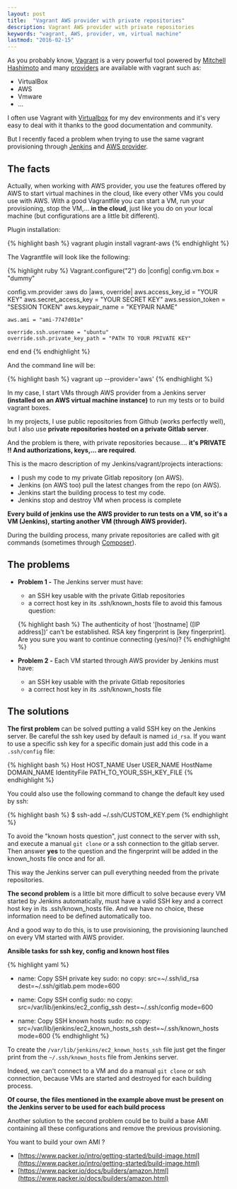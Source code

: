 ```yaml
---
layout: post
title:  "Vagrant AWS provider with private repositories"
description: Vagrant AWS provider with private repositories
keywords: "vagrant, AWS, provider, vm, virtual machine"
lastmod: "2016-02-15"
---
```


As you probably know, [Vagrant](http://docs.vagrantup.com/v2/getting-started/index.html) is a very powerful tool powered by [Mitchell Hashimoto](https://github.com/mitchellh) and many [providers](http://docs.vagrantup.com/v2/getting-started/providers.html) are available with vagrant such as:

* VirtualBox
* AWS
* Vmware
* ...

I often use Vagrant with [Virtualbox](https://www.virtualbox.org/) for my dev environments and it's very easy to deal with it thanks to the good documentation and community.

But I recently faced a problem when trying to use the same vagrant provisioning through [Jenkins](http://jenkins-ci.org/) and [AWS provider](https://github.com/mitchellh/vagrant-aws).

## The facts

Actually, when working with AWS provider, you use the features offered by AWS to start virtual machines in the cloud, like every other VMs you could use with AWS.
With a good Vagrantfile you can start a VM, run your provisioning, stop the VM,... **in the cloud**, just like you do on your local machine (but configurations are a little bit different).

Plugin installation:

{% highlight bash %}
vagrant plugin install vagrant-aws
{% endhighlight %}

The Vagrantfile will look like the following:

{% highlight ruby %}
Vagrant.configure("2") do |config|
  config.vm.box = "dummy"

  config.vm.provider :aws do |aws, override|
    aws.access_key_id = "YOUR KEY"
    aws.secret_access_key = "YOUR SECRET KEY"
    aws.session_token = "SESSION TOKEN"
    aws.keypair_name = "KEYPAIR NAME"

    aws.ami = "ami-7747d01e"

    override.ssh.username = "ubuntu"
    override.ssh.private_key_path = "PATH TO YOUR PRIVATE KEY"
  end
end
{% endhighlight %}

And the command line will be:

{% highlight bash %}
vagrant up --provider='aws'
{% endhighlight %}


In my case, I start VMs through AWS provider from a Jenkins server **(installed on an AWS virtual machine instance)** to run my tests or to build vagrant boxes.

In my projects, I use public repositories from Github (works perfectly well), but I also use **private repositories hosted on a private Gitlab server**.

And the problem is there, with private repositories because.... **it's PRIVATE !! And authorizations, keys,... are required**.

This is the macro description of my Jenkins/vagrant/projects interactions:

* I push my code to my private Gitlab repository (on AWS).
* Jenkins (on AWS too) pull the latest changes from the repo (on AWS).
* Jenkins start the building process to test my code.
* Jenkins stop and destroy VM when process is complete

**Every build of jenkins use the AWS provider to run tests on a VM, so it's a VM (Jenkins), starting another VM (through AWS provider).**

During the building process, many private repositories are called with git commands (sometimes through [Composer](https://getcomposer.org/doc/00-intro.md)).

## The problems

* **Problem 1 -** The Jenkins server must have:
    * an SSH key usable with the private Gitlab repositories
    * a correct host key in its .ssh/known_hosts file to avoid this famous question:

    {% highlight bash %}
    The authenticity of host '[hostname] ([IP address])' can't be established.
    RSA key fingerprint is [key fingerprint].
    Are you sure you want to continue connecting (yes/no)?
    {% endhighlight %}

* **Problem 2 -** Each VM started through AWS provider by Jenkins must have:
    * an SSH key usable with the private Gitlab repositories
    * a correct host key in its .ssh/known_hosts file

## The solutions

**The first problem** can be solved putting a valid SSH key on the Jenkins server.
Be careful the ssh key used by default is named `id_rsa`.
If you want to use a specific ssh key for a specific domain just add this code in a `.ssh/config` file:

{% highlight bash %}
Host HOST_NAME
    User USER_NAME
    HostName DOMAIN_NAME
    IdentityFile PATH_TO_YOUR_SSH_KEY_FILE
{% endhighlight %}

You could also use the following command to change the default key used by ssh:

{% highlight bash %}
$ ssh-add ~/.ssh/CUSTOM_KEY.pem
{% endhighlight %}

To avoid the "known hosts question", just connect to the server with ssh, and execute a manual `git clone` or a ssh connection to the gitlab server.
Then answer **yes** to the question and the fingerprint will be added in the known_hosts file once and for all.

This way the Jenkins server can pull everything needed from the private repositories.

**The second problem** is a little bit more difficult to solve because every VM started by Jenkins automatically, must have a valid SSH key and a correct host key in its .ssh/known_hosts file.
And we have no choice, these information need to be defined automatically too.

And a good way to do this, is to use provisioning, the provisioning launched on every VM started with AWS provider.

**Ansible tasks for ssh key, config and known host files**

{% highlight yaml %}
- name: Copy SSH private key
  sudo: no
  copy: src=~/.ssh/id_rsa dest=~/.ssh/gitlab.pem mode=600

- name: Copy SSH config
  sudo: no
  copy: src=/var/lib/jenkins/ec2_config_ssh dest=~/.ssh/config mode=600

- name: Copy SSH known hosts
  sudo: no
  copy: src=/var/lib/jenkins/ec2_known_hosts_ssh dest=~/.ssh/known_hosts mode=600
{% endhighlight %}

To create the `/var/lib/jenkins/ec2_known_hosts_ssh` file just get the finger print from the `~/.ssh/known_hosts` file from Jenkins server.

Indeed, we can't connect to a VM and do a manual `git clone` or ssh connection, because VMs are started and destroyed for each building process.

**Of course, the files mentioned in the example above must be present on the Jenkins server to be used for each build process**

Another solution to the second problem could be to build a base AMI containing all these configurations and remove the previous provisioning.

You want to build your own AMI ?

* [https://www.packer.io/intro/getting-started/build-image.html](https://www.packer.io/intro/getting-started/build-image.html)
* [https://www.packer.io/docs/builders/amazon.html](https://www.packer.io/docs/builders/amazon.html)
